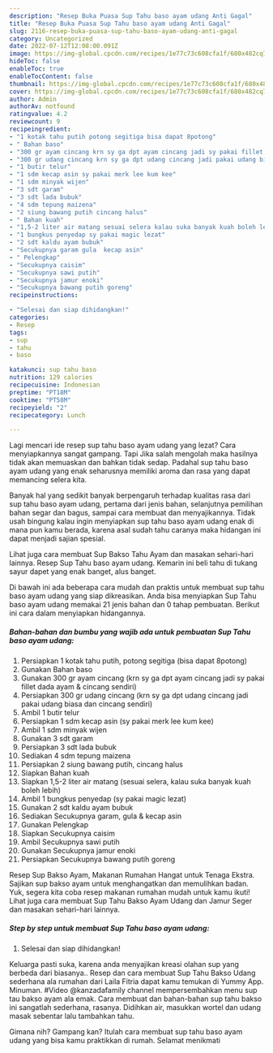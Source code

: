 ```yaml
---
description: "Resep Buka Puasa Sup Tahu baso ayam udang Anti Gagal"
title: "Resep Buka Puasa Sup Tahu baso ayam udang Anti Gagal"
slug: 2116-resep-buka-puasa-sup-tahu-baso-ayam-udang-anti-gagal
category: Uncategorized
date: 2022-07-12T12:08:00.091Z
image: https://img-global.cpcdn.com/recipes/1e77c73c608cfa1f/680x482cq70/sup-tahu-baso-ayam-udang-foto-resep-utama.jpg
hideToc: false
enableToc: true
enableTocContent: false
thumbnail: https://img-global.cpcdn.com/recipes/1e77c73c608cfa1f/680x482cq70/sup-tahu-baso-ayam-udang-foto-resep-utama.jpg
cover: https://img-global.cpcdn.com/recipes/1e77c73c608cfa1f/680x482cq70/sup-tahu-baso-ayam-udang-foto-resep-utama.jpg
author: Admin
authorAv: notfound
ratingvalue: 4.2
reviewcount: 9
recipeingredient:
- "1 kotak tahu putih potong segitiga bisa dapat 8potong"
- " Bahan baso"
- "300 gr ayam cincang krn sy ga dpt ayam cincang jadi sy pakai fillet dada ayam  cincang sendiri"
- "300 gr udang cincang krn sy ga dpt udang cincang jadi pakai udang biasa dan cincang sendiri"
- "1 butir telur"
- "1 sdm kecap asin sy pakai merk lee kum kee"
- "1 sdm minyak wijen"
- "3 sdt garam"
- "3 sdt lada bubuk"
- "4 sdm tepung maizena"
- "2 siung bawang putih cincang halus"
- " Bahan kuah"
- "1,5-2 liter air matang sesuai selera kalau suka banyak kuah boleh lebih"
- "1 bungkus penyedap sy pakai magic lezat"
- "2 sdt kaldu ayam bubuk"
- "Secukupnya garam gula  kecap asin"
- " Pelengkap"
- "Secukupnya caisim"
- "Secukupnya sawi putih"
- "Secukupnya jamur enoki"
- "Secukupnya bawang putih goreng"
recipeinstructions:

- "Selesai dan siap dihidangkan!"
categories:
- Resep
tags:
- sup
- tahu
- baso

katakunci: sup tahu baso 
nutrition: 129 calories
recipecuisine: Indonesian
preptime: "PT18M"
cooktime: "PT58M"
recipeyield: "2"
recipecategory: Lunch

---
```



Lagi mencari ide resep sup tahu baso ayam udang yang lezat? Cara menyiapkannya sangat gampang. Tapi Jika salah mengolah maka hasilnya tidak akan memuaskan dan bahkan tidak sedap. Padahal sup tahu baso ayam udang yang enak seharusnya memiliki aroma dan rasa yang dapat memancing selera kita.


Banyak hal yang sedikit banyak berpengaruh terhadap kualitas rasa dari sup tahu baso ayam udang, pertama dari jenis bahan, selanjutnya pemilihan bahan segar dan bagus, sampai cara membuat dan menyajikannya. Tidak usah bingung kalau ingin menyiapkan sup tahu baso ayam udang enak di mana pun kamu berada, karena asal sudah tahu caranya maka hidangan ini dapat menjadi sajian spesial.

Lihat juga cara membuat Sup Bakso Tahu Ayam dan masakan sehari-hari lainnya. Resep Sup Tahu baso ayam udang. Kemarin ini beli tahu di tukang sayur dapet yang enak banget, alus banget.


Di bawah ini ada beberapa cara mudah dan praktis untuk membuat sup tahu baso ayam udang yang siap dikreasikan. Anda bisa menyiapkan Sup Tahu baso ayam udang memakai 21 jenis bahan dan 0 tahap pembuatan. Berikut ini cara dalam menyiapkan hidangannya.

<!--inarticleads1-->

##### Bahan-bahan dan bumbu yang wajib ada untuk pembuatan Sup Tahu baso ayam udang:

1. Persiapkan 1 kotak tahu putih, potong segitiga (bisa dapat 8potong)
1. Gunakan  Bahan baso
1. Gunakan 300 gr ayam cincang (krn sy ga dpt ayam cincang jadi sy pakai fillet dada ayam &amp; cincang sendiri)
1. Persiapkan 300 gr udang cincang (krn sy ga dpt udang cincang jadi pakai udang biasa dan cincang sendiri)
1. Ambil 1 butir telur
1. Persiapkan 1 sdm kecap asin (sy pakai merk lee kum kee)
1. Ambil 1 sdm minyak wijen
1. Gunakan 3 sdt garam
1. Persiapkan 3 sdt lada bubuk
1. Sediakan 4 sdm tepung maizena
1. Persiapkan 2 siung bawang putih, cincang halus
1. Siapkan  Bahan kuah
1. Siapkan 1,5-2 liter air matang (sesuai selera, kalau suka banyak kuah boleh lebih)
1. Ambil 1 bungkus penyedap (sy pakai magic lezat)
1. Gunakan 2 sdt kaldu ayam bubuk
1. Sediakan Secukupnya garam, gula &amp; kecap asin
1. Gunakan  Pelengkap
1. Siapkan Secukupnya caisim
1. Ambil Secukupnya sawi putih
1. Gunakan Secukupnya jamur enoki
1. Persiapkan Secukupnya bawang putih goreng


Resep Sup Bakso Ayam, Makanan Rumahan Hangat untuk Tenaga Ekstra. Sajikan sup bakso ayam untuk menghangatkan dan memulihkan badan. Yuk, segera kita coba resep makanan rumahan mudah untuk kamu ikuti! Lihat juga cara membuat Sup Tahu Bakso Ayam Udang dan Jamur Seger dan masakan sehari-hari lainnya. 

<!--inarticleads2-->

##### Step by step untuk membuat Sup Tahu baso ayam udang:


1. Selesai dan siap dihidangkan!

Keluarga pasti suka, karena anda menyajikan kreasi olahan sup yang berbeda dari biasanya.. Resep dan cara membuat Sup Tahu Bakso Udang sederhana ala rumahan dari Laila Fitria dapat kamu temukan di Yummy App. Minuman. #Video @kanzadafamily channel mempersembahkan menu sup tau bakso ayam ala emak. Cara membuat dan bahan-bahan sup tahu bakso ini sangatlah sederhana, rasanya. Didihkan air, masukkan wortel dan udang masak sebentar lalu tambahkan tahu. 

Gimana nih? Gampang kan? Itulah cara membuat sup tahu baso ayam udang yang bisa kamu praktikkan di rumah. Selamat menikmati

